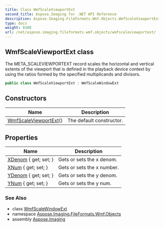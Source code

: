 ```yaml
---
title: Class WmfScaleViewportExt
second_title: Aspose.Imaging for .NET API Reference
description: Aspose.Imaging.FileFormats.Wmf.Objects.WmfScaleViewportExt class. The META_SCALEVIEWPORTEXT record scales the horizontal and vertical extents of the viewport that is defined in the playback device context by using the ratios formed by the specified multiplicands and divisors
type: docs
weight: 9100
url: /net/aspose.imaging.fileformats.wmf.objects/wmfscaleviewportext/
---
```

## WmfScaleViewportExt class

The META_SCALEVIEWPORTEXT record scales the horizontal and vertical extents of the viewport that is defined in the playback device context by using the ratios formed by the specified multiplicands and divisors.

```csharp
public class WmfScaleViewportExt : WmfScaleWindowExt
```

## Constructors

| Name | Description |
| --- | --- |
| [WmfScaleViewportExt](wmfscaleviewportext/)() | The default constructor. |

## Properties

| Name | Description |
| --- | --- |
| [XDenom](../../aspose.imaging.fileformats.wmf.objects/wmfscalewindowext/xdenom/) { get; set; } | Gets or sets the x denom. |
| [XNum](../../aspose.imaging.fileformats.wmf.objects/wmfscalewindowext/xnum/) { get; set; } | Gets or sets the x number. |
| [YDenom](../../aspose.imaging.fileformats.wmf.objects/wmfscalewindowext/ydenom/) { get; set; } | Gets or sets the y denom. |
| [YNum](../../aspose.imaging.fileformats.wmf.objects/wmfscalewindowext/ynum/) { get; set; } | Gets or sets the y num. |

### See Also

* class [WmfScaleWindowExt](../wmfscalewindowext/)
* namespace [Aspose.Imaging.FileFormats.Wmf.Objects](../../aspose.imaging.fileformats.wmf.objects/)
* assembly [Aspose.Imaging](../../)


